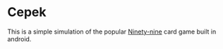 # Cepek

This is a simple simulation of the popular [Ninety-nine](https://en.wikipedia.org/wiki/Ninety-nine_(addition_card_game)) card game built in android.
